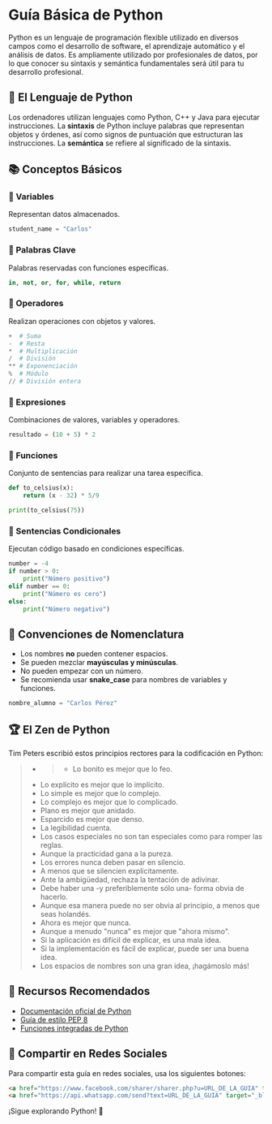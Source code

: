 # Guía Básica de Python

Python es un lenguaje de programación flexible utilizado en diversos campos como el desarrollo de software, el aprendizaje automático y el análisis de datos. Es ampliamente utilizado por profesionales de datos, por lo que conocer su sintaxis y semántica fundamentales será útil para tu desarrollo profesional.

## 📌 El Lenguaje de Python

Los ordenadores utilizan lenguajes como Python, C++ y Java para ejecutar instrucciones. La **sintaxis** de Python incluye palabras que representan objetos y órdenes, así como signos de puntuación que estructuran las instrucciones. La **semántica** se refiere al significado de la sintaxis.

## 📚 Conceptos Básicos

### 🔹 Variables
Representan datos almacenados.
```python
student_name = "Carlos"
```

### 🔹 Palabras Clave
Palabras reservadas con funciones específicas.
```python
in, not, or, for, while, return
```

### 🔹 Operadores
Realizan operaciones con objetos y valores.
```python
+  # Suma
-  # Resta
*  # Multiplicación
/  # División
** # Exponenciación
%  # Módulo
// # División entera
```

### 🔹 Expresiones
Combinaciones de valores, variables y operadores.
```python
resultado = (10 + 5) * 2
```

### 🔹 Funciones
Conjunto de sentencias para realizar una tarea específica.
```python
def to_celsius(x):
    return (x - 32) * 5/9

print(to_celsius(75))
```

### 🔹 Sentencias Condicionales
Ejecutan código basado en condiciones específicas.
```python
number = -4
if number > 0:
    print("Número positivo")
elif number == 0:
    print("Número es cero")
else:
    print("Número negativo")
```

## 📝 Convenciones de Nomenclatura
- Los nombres **no** pueden contener espacios.
- Se pueden mezclar **mayúsculas y minúsculas**.
- No pueden empezar con un número.
- Se recomienda usar **snake_case** para nombres de variables y funciones.
```python
nombre_alumno = "Carlos Pérez"
```

## 🏆 El Zen de Python
Tim Peters escribió estos principios rectores para la codificación en Python:

> - > -  Lo bonito es mejor que lo feo.
> -  Lo explícito es mejor que lo implícito.
> -  Lo simple es mejor que lo complejo.
> -  Lo complejo es mejor que lo complicado.
> -  Plano es mejor que anidado.
> -  Esparcido es mejor que denso.
> -  La legibilidad cuenta.
> -  Los casos especiales no son tan especiales como para romper las reglas.
> -  Aunque la practicidad gana a la pureza.
> -  Los errores nunca deben pasar en silencio.
> -  A menos que se silencien explícitamente.
> -  Ante la ambigüedad, rechaza la tentación de adivinar.
> -  Debe haber una -y preferiblemente sólo una- forma obvia de hacerlo.
> -  Aunque esa manera puede no ser obvia al principio, a menos que seas holandés.
> -  Ahora es mejor que nunca.
> -  Aunque a menudo "nunca" es mejor que "ahora mismo".
> -  Si la aplicación es difícil de explicar, es una mala idea.
> -  Si la implementación es fácil de explicar, puede ser una buena idea.
> -  Los espacios de nombres son una gran idea, ¡hagámoslo más!

## 📖 Recursos Recomendados
- [Documentación oficial de Python](https://docs.python.org/3/)
- [Guía de estilo PEP 8](https://peps.python.org/pep-0008/)
- [Funciones integradas de Python](https://docs.python.org/3/library/functions.html)


## 📢 Compartir en Redes Sociales
Para compartir esta guía en redes sociales, usa los siguientes botones:

```html
<a href="https://www.facebook.com/sharer/sharer.php?u=URL_DE_LA_GUIA" target="_blank">Compartir en Facebook</a>
<a href="https://api.whatsapp.com/send?text=URL_DE_LA_GUIA" target="_blank">Compartir en WhatsApp</a>
```

¡Sigue explorando Python! 🚀
